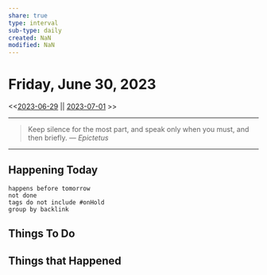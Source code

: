 ```yaml
---
share: true
type: interval
sub-type: daily
created: NaN 
modified: NaN
---
```

# Friday, June 30, 2023
<<[2023-06-29](./2023-06-29.md) || [2023-07-01](./2023-07-01.md) >>

---

> Keep silence for the most part, and speak only when you must, and then briefly.
> — <cite>Epictetus</cite>

---
## Happening Today
```tasks
happens before tomorrow
not done
tags do not include #onHold
group by backlink
```

## Things To Do




























## Things that Happened



